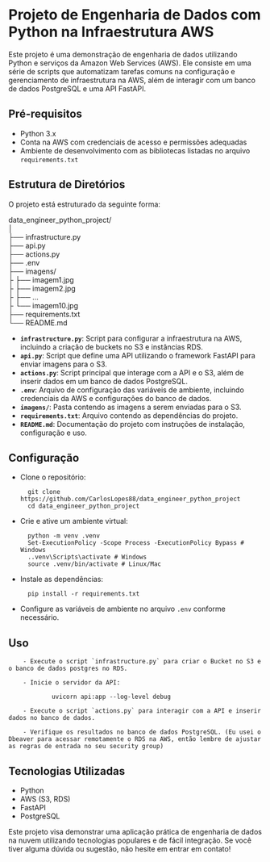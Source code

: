 # Projeto de Engenharia de Dados com Python na Infraestrutura AWS

Este projeto é uma demonstração de engenharia de dados utilizando Python e serviços da Amazon Web Services (AWS). Ele consiste em uma série de scripts que automatizam tarefas comuns na configuração e gerenciamento de infraestrutura na AWS, além de interagir com um banco de dados PostgreSQL e uma API FastAPI.

## Pré-requisitos

- Python 3.x
- Conta na AWS com credenciais de acesso e permissões adequadas
- Ambiente de desenvolvimento com as bibliotecas listadas no arquivo `requirements.txt`

## Estrutura de Diretórios

O projeto está estruturado da seguinte forma:

data_engineer_python_project/  
│  
├── infrastructure.py  
├── api.py  
├── actions.py  
├── .env  
├── imagens/  
├   ├── imagem1.jpg  
├   ├── imagem2.jpg  
├   ├── ...  
├   └── imagem10.jpg  
├── requirements.txt  
└── README.md  

- **`infrastructure.py`**: Script para configurar a infraestrutura na AWS, incluindo a criação de buckets no S3 e instâncias RDS.
- **`api.py`**: Script que define uma API utilizando o framework FastAPI para enviar imagens para o S3.
- **`actions.py`**: Script principal que interage com a API e o S3, além de inserir dados em um banco de dados PostgreSQL.
- **`.env`**: Arquivo de configuração das variáveis de ambiente, incluindo credenciais da AWS e configurações do banco de dados.
- **`imagens/`**: Pasta contendo as imagens a serem enviadas para o S3.
- **`requirements.txt`**: Arquivo contendo as dependências do projeto.
- **`README.md`**: Documentação do projeto com instruções de instalação, configuração e uso.

## Configuração

- Clone o repositório:

        git clone https://github.com/CarlosLopes88/data_engineer_python_project
        cd data_engineer_python_project


- Crie e ative um ambiente virtual:

        python -m venv .venv  
        Set-ExecutionPolicy -Scope Process -ExecutionPolicy Bypass # Windows  
        ..venv\Scripts\activate # Windows  
        source .venv/bin/activate # Linux/Mac  

- Instale as dependências:

        pip install -r requirements.txt

- Configure as variáveis de ambiente no arquivo `.env` conforme necessário.

## Uso

        - Execute o script `infrastructure.py` para criar o Bucket no S3 e o banco de dados postgres no RDS.

        - Inicie o servidor da API:

                uvicorn api:app --log-level debug

        - Execute o script `actions.py` para interagir com a API e inserir dados no banco de dados.

        - Verifique os resultados no banco de dados PostgreSQL. (Eu usei o Dbeaver para acessar remotamente o RDS na AWS, então lembre de ajustar as regras de entrada no seu security group)

## Tecnologias Utilizadas

- Python
- AWS (S3, RDS)
- FastAPI
- PostgreSQL

Este projeto visa demonstrar uma aplicação prática de engenharia de dados na nuvem utilizando tecnologias populares e de fácil integração. Se você tiver alguma dúvida ou sugestão, não hesite em entrar em contato!
